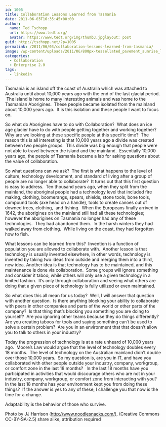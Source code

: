 ```yaml
---
id: 1005
title: Collaboration Lessons Learned from Tasmania
date: 2011-06-03T16:35:45+00:00
author:
  name: Ted Tschopp
  url: https://www.tedt.org/
  avatar: https://www.tedt.org/img/thumb3.jpglayout: post
guid: http://tschopp.net/?p=1005
permalink: /2011/06/03/collaboration-lessons-learned-from-tasmania/
image: /wp-content/uploads/2011/06/800px-tessellated_pavement_sunrise_landscape.jpg
categories:
  - Collaboration
  - Enterprise 2.0
tags:
  - linkedin
---
```

Tasmania is an island off the coast of Australia which was attached to Australia until about 10,000 years ago with the end of the last glacial period.  The island is home to many interesting animals and was home to the Tasmanian Aborigines.  These people became isolated from the mainland about 10,000 years ago.  It is this isolation and these people I want to focus on.

So what do Aborigines have to do with Collaboration?  What does an ice age glacier have to do with people getting together and working together?  Why are we looking at these specific people at this specific time?  The reason this is all interesting is that 10,000 years ago a divide was created between two people groups.  This divide was big enough that people were not able to travel between the island and the mainland.  Essentially 10,000 years ago, the people of Tasmania became a lab for asking questions about the value of collaboration.

So what questions can we ask?  The first is what happens to the level of culture, technology development, and standard of living after a group of people are no longer able to collaborate?  It turns out that this first question is easy to address.  Ten thousand years ago, when they split from the mainland, the aboriginal people had a technology level that included fire making, clothing, boomerangs, spears, shields, stone tools, bone tools, compound tools (axe head on a handle), tools to create canoes out of downed trees, clothing,  and fishing.  When the Europeans finally arrived in 1642, the aborigines on the mainland still had all these technologies; however the aborigines on Tasmania no longer had any of these technologies.  They had abandoned them.  In the harsh winters they had walked away from clothing.  While living on the coast, they had forgotten how to fish.

What lessons can be learned from this?  Invention is a function of population you are allowed to collaborate with.  Another lesson is that technology is usually invented elsewhere, in other words, technology is invented by taking two ideas from outside and merging them into a third, new idea. Another idea is that technology has to be maintained, and this maintenance is done via collaboration.  Some groups will ignore something and consider it taboo, while others will only use a given technology in a limited fashion.  It’s only through collaboration and seeing what others are doing that a given piece of technology is fully utilized or even maintained.

So what does this all mean for us today?  Well, I will answer that question with another question.  Is there anything blocking your ability to collaborate with peers in other companies and parts of the world or other parts of the company?  Is that thing that’s blocking you something you are doing to yourself?  Are you ignoring other teams because they do things differently?  Are you creating taboos for tools and saying something can’t be used to solve a certain problem?  Are you in an environment that that doesn’t allow you to talk to others in your industry?

Today the progression of technology is at a rate unheard of 10,000 years ago.  Moore’s Law would argue that the level of technology doubles every 18 months.  The level of technology on the Australian mainland didn’t double over those 10,000 years.  So my question is, are you in IT, and have you collaborated with other people outside your industry, company, workgroup, or comfort zone in the last 18 months?   In the last 18 months have you participated in activities that would discourage others who are not in your industry, company, workgroup, or comfort zone from interacting with you?  In the last 18 months has your environment kept you from doing these things?  If the answer is yes to any of these, I challenge you that now is the time for a change.

Adaptability is the behavior of those who survive.

Photo by JJ Harrison (<http://www.noodlesnacks.com/>), (Creative Commons CC-BY-SA-2.5) share alike, attribution required